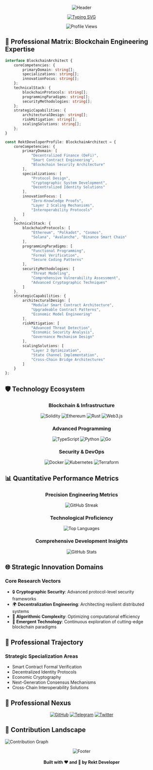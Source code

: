 <div align="center">

![Header](https://capsule-render.vercel.app/api?type=waving&color=ff0000&height=250&section=header&text=REKT%20DEVELOPER&fontSize=70&animation=fadeIn&fontColor=ffffff)

[![Typing SVG](https://readme-typing-svg.herokuapp.com?font=Fira+Code&weight=700&size=25&duration=3000&pause=1000&color=FF0000&center=true&vCenter=true&width=900&lines=Blockchain+Architect+%26+Cybersecurity+Innovator;Decentralized+Systems+Engineering+Expert;Web3+Security+%26+Smart+Contract+Specialist;Cryptographic+Solutions+Designer)](https://git.io/typing-svg)

![Profile Views](https://komarev.com/ghpvc/?username=Rekt-Developer&style=for-the-badge&color=red)
</div>

## 🔬 Professional Matrix: Blockchain Engineering Expertise

```typescript
interface BlockchainArchitect {
    coreCompetencies: {
        primaryDomain: string[];
        specializations: string[];
        innovationFocus: string[];
    };
    technicalStack: {
        blockchainProtocols: string[];
        programmingParadigms: string[];
        securityMethodologies: string[];
    };
    strategicCapabilities: {
        architecturalDesign: string[];
        riskMitigation: string[];
        scalingSolutions: string[];
    };
}

const RektDeveloperProfile: BlockchainArchitect = {
    coreCompetencies: {
        primaryDomain: [
            "Decentralized Finance (DeFi)",
            "Smart Contract Engineering",
            "Blockchain Security Architecture"
        ],
        specializations: [
            "Protocol Design",
            "Cryptographic System Development",
            "Decentralized Identity Solutions"
        ],
        innovationFocus: [
            "Zero-Knowledge Proofs",
            "Layer 2 Scaling Mechanisms",
            "Interoperability Protocols"
        ]
    },
    technicalStack: {
        blockchainProtocols: [
            "Ethereum", "Polkadot", "Cosmos", 
            "Solana", "Avalanche", "Binance Smart Chain"
        ],
        programmingParadigms: [
            "Functional Programming",
            "Formal Verification",
            "Secure Coding Patterns"
        ],
        securityMethodologies: [
            "Threat Modeling",
            "Comprehensive Vulnerability Assessment",
            "Advanced Cryptographic Techniques"
        ]
    },
    strategicCapabilities: {
        architecturalDesign: [
            "Modular Smart Contract Architecture",
            "Upgradeable Contract Patterns",
            "Economic Model Engineering"
        ],
        riskMitigation: [
            "Advanced Threat Detection",
            "Economic Security Analysis",
            "Governance Mechanism Design"
        ],
        scalingSolutions: [
            "Layer 2 Optimization",
            "State Channel Implementation",
            "Cross-Chain Bridge Architectures"
        ]
    }
};
```

## 🛡️ Technology Ecosystem

<div align="center">

### Blockchain & Infrastructure
![Solidity](https://img.shields.io/badge/Solidity-363636?style=for-the-badge&logo=solidity&logoColor=white)
![Ethereum](https://img.shields.io/badge/Ethereum-3C3C3D?style=for-the-badge&logo=Ethereum&logoColor=white)
![Rust](https://img.shields.io/badge/Rust-000000?style=for-the-badge&logo=rust&logoColor=white)
![Web3.js](https://img.shields.io/badge/Web3.js-F16822?style=for-the-badge&logo=web3dotjs&logoColor=white)

### Advanced Programming
![TypeScript](https://img.shields.io/badge/TypeScript-007ACC?style=for-the-badge&logo=typescript&logoColor=white)
![Python](https://img.shields.io/badge/Python-3776AB?style=for-the-badge&logo=python&logoColor=white)
![Go](https://img.shields.io/badge/Go-00ADD8?style=for-the-badge&logo=go&logoColor=white)

### Security & DevOps
![Docker](https://img.shields.io/badge/Docker-2496ED?style=for-the-badge&logo=docker&logoColor=white)
![Kubernetes](https://img.shields.io/badge/Kubernetes-326CE5?style=for-the-badge&logo=kubernetes&logoColor=white)
![Terraform](https://img.shields.io/badge/Terraform-7B42BC?style=for-the-badge&logo=terraform&logoColor=white)
</div>

## 📊 Quantitative Performance Metrics

<div align="center">

### Precision Engineering Metrics
![GitHub Streak](https://streak-stats.demolab.com?user=Rekt-Developer&theme=dark&date_format=M%20j%5B%2C%20Y%5D&background=000000&ring=FF0000&fire=FF0000&currStreakLabel=FF0000&currStreakNum=FFFFFF)

### Technological Proficiency
![Top Languages](https://github-readme-stats.vercel.app/api/top-langs/?username=Rekt-Developer&layout=compact&theme=dark&hide_border=true&bg_color=000000&title_color=FF0000)

### Comprehensive Development Insights
![GitHub Stats](https://github-readme-stats.vercel.app/api?username=Rekt-Developer&show_icons=true&theme=dark&hide_border=true&bg_color=000000&icon_color=FF0000&title_color=FF0000)
</div>

## 🌐 Strategic Innovation Domains

### Core Research Vectors
- 🔒 **Cryptographic Security**: Advanced protocol-level security frameworks
- 🌍 **Decentralization Engineering**: Architecting resilient distributed systems
- 🧠 **Algorithmic Complexity**: Optimizing computational efficiency
- 🔬 **Emergent Technology**: Continuous exploration of cutting-edge blockchain paradigms

## 🚀 Professional Trajectory

### Strategic Specialization Areas
- Smart Contract Formal Verification
- Decentralized Identity Protocols
- Economic Cryptography
- Next-Generation Consensus Mechanisms
- Cross-Chain Interoperability Solutions

## 🤝 Professional Nexus

<div align="center">

[![GitHub](https://img.shields.io/badge/GitHub-100000?style=for-the-badge&logo=github&logoColor=white)](https://github.com/Rekt-Developer)
[![Telegram](https://img.shields.io/badge/Telegram-2CA5E0?style=for-the-badge&logo=telegram&logoColor=white)](https://t.me/RektDevelopers)
[![Twitter](https://img.shields.io/badge/Twitter-1DA1F2?style=for-the-badge&logo=twitter&logoColor=white)]()
</div>

## 🔭 Contribution Landscape

![Contribution Graph](https://github-readme-activity-graph.vercel.app/graph?username=Rekt-Developer&theme=high-contrast&color=ff0000&line=ff0000&point=ffffff&area=true&hide_border=true)

<div align="center">

![Footer](https://capsule-render.vercel.app/api?type=waving&color=ff0000&height=100&section=footer)


#### Built with ❤️ and 🔧 by Rekt Developer
</div>

